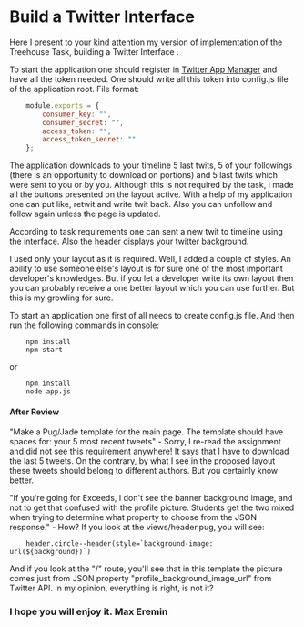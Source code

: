 # Build a Twitter Interface

Here I present to your kind attention my version of implementation of the Treehouse Task, building a Twitter Interface .

To start the application one should register in [Twitter App Manager](https://apps.twitter.com/) and have all the token needed. One should write all this token into config.js file of the application root. File format:
```js
    module.exports = {
        consumer_key: "",
        consumer_secret: "",
        access_token: "",
        access_token_secret: ""
    };  
```
The application downloads to your timeline 5 last twits, 5 of your followings (there is an opportunity to download on portions) and 5 last twits which were sent to you or by you. Although this is not required by the task, I made all the buttons presented on the layout active. With a help of my application one can put like, retwit and write twit back. Also you can unfollow and follow again unless the page is updated.

According to task requirements one can sent a new twit to timeline using the interface. Also the header displays your twitter background.

I used only your layout as it is required. Well, I added a couple of styles. An ability to use someone else's layout is for sure one of the most important developer's knowledges. But if you let a developer write its own layout then you can probably receive a one better layout which you can use further.  But this is my growling for sure.

To start an application one first of all needs to create config.js file. And then  run the following commands in console:
```shell
    npm install
    npm start
```
or
```shell
    npm install
    node app.js
```

#### After Review
"Make a Pug/Jade template for the main page. The template should have spaces for:
your 5 most recent tweets" - Sorry, I re-read the assignment and did not see this requirement anywhere! It says that I have to download the last 5 tweets. On the contrary, by what I see in the proposed layout these tweets should belong to different authors. But you certainly know better.

"If you're going for Exceeds, I don't see the banner background image, and not to get that confused with the profile picture. Students get the two mixed when trying to determine what property to choose from the JSON response." - How? If you look at the views/header.pug, you will see:
```pug
    header.circle--header(style=`background-image: url(${background})`)
```
And if you look at the "/" route, you'll see that in this template the picture comes just from JSON property "profile_background_image_url" from Twitter API. In my opinion, everything is right, is not it?


### I hope you will enjoy it. Max Eremin